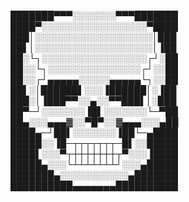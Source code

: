    ███████▀▀▀░░░░░░░▀▀▀███████
   ████▀░░░░░░░░░░░░░░░░░▀████
   ███│░░░░░░░░░░░░░░░░░░░│███
   ██▌│░░░░░░░░░░░░░░░░░░░│▐██
   ██░└┐░░░░░░░░░░░░░░░░░┌┘░██
   ██░░└┐░░░░░░░░░░░░░░░┌┘░░██
   ██░░┌┘▄▄▄▄▄░░░░░▄▄▄▄▄└┐░░██
   ██▌░│██████▌░░░▐██████│░▐██
   ███░│▐███▀▀░░▄░░▀▀███▌│░███
   ██▀─┘░░░░░░░▐█▌░░░░░░░└─▀██
   ██▄░░░▄▄▄▓░░▀█▀░░▓▄▄▄░░░▄██
   ████▄─┘██▌░░░░░░░▐██└─▄████
   █████░░▐█─┬┬┬┬┬┬┬─█▌░░█████
   ████▌░░░▀┬┼┼┼┼┼┼┼┬▀░░░▐████
   █████▄░░░└┴┴┴┴┴┴┴┘░░░▄█████     
   ███████▄░░░░░░░░░░░▄███████   
   ██████████▄▄▄▄▄▄▄██████████      
